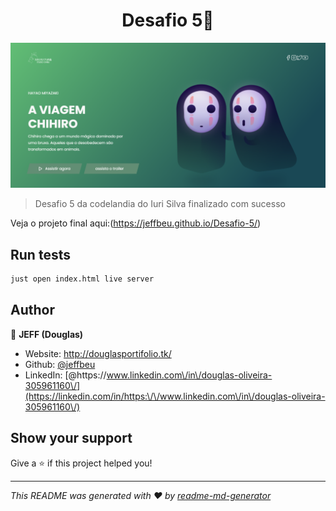 <h1 align="center">Desafio 5👋</h1>
<p>
  <a href="#" target="_blank">
    <img alt="License: ISC" src="image/Screenshot_1.png" />
  </a>
</p>

> Desafio 5 da codelandia do Iuri Silva finalizado com sucesso

Veja o projeto final aqui:(https://jeffbeu.github.io/Desafio-5/)

## Run tests

```sh
just open index.html live server
```

## Author

👤 **JEFF (Douglas)**

* Website: http://douglasportifolio.tk/
* Github: [@jeffbeu](https://github.com/jeffbeu)
* LinkedIn: [@https:\/\/www.linkedin.com\/in\/douglas-oliveira-305961160\/](https://linkedin.com/in/https:\/\/www.linkedin.com\/in\/douglas-oliveira-305961160\/)

## Show your support

Give a ⭐️ if this project helped you!

***
_This README was generated with ❤️ by [readme-md-generator](https://github.com/kefranabg/readme-md-generator)_
